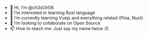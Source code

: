 - 👋 Hi, I’m @ch3st3r08
- 👀 I’m interested in learning Rust language
- 🌱 I’m currently learning Vuejs and everything related (Pina, Nuxt)
- 💞️ I’m looking to collaborate on Open Source
- 📫 How to reach me: Just say my name twice :D

<!---
ch3st3r08/ch3st3r08 is a ✨ special ✨ repository because its `README.md` (this file) appears on your GitHub profile.
You can click the Preview link to take a look at your changes.
--->
